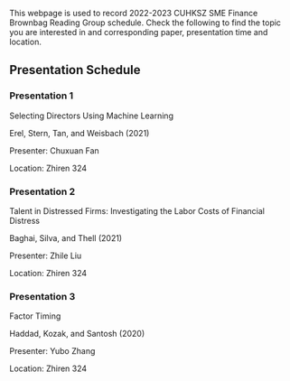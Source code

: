 This webpage is used to record 2022-2023 CUHKSZ SME Finance Brownbag Reading Group schedule. Check the following to find the topic you are interested in and corresponding paper, presentation time and location.

## Presentation Schedule

### Presentation 1
Selecting Directors Using Machine Learning 

Erel, Stern, Tan, and Weisbach (2021) 

Presenter: Chuxuan Fan 

Location: Zhiren 324


### Presentation 2
Talent in Distressed Firms: Investigating the Labor Costs of Financial Distress 

Baghai, Silva, and Thell (2021) 

Presenter: Zhile Liu 

Location: Zhiren 324


### Presentation 3
Factor Timing

Haddad, Kozak, and Santosh (2020)

Presenter: Yubo Zhang

Location: Zhiren 324


